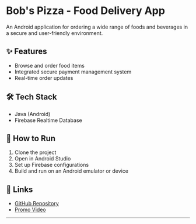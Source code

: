 # Bob's Pizza - Food Delivery App

An Android application for ordering a wide range of foods and beverages in a secure and user-friendly environment.

## ✨ Features
- Browse and order food items
- Integrated secure payment management system
- Real-time order updates

## 🛠 Tech Stack
- Java (Android)
- Firebase Realtime Database

## 🚀 How to Run
1. Clone the project
2. Open in Android Studio
3. Set up Firebase configurations
4. Build and run on an Android emulator or device

## 📎 Links
- [GitHub Repository](https://github.com/IT21051470/bobs_pizza_payment_management)
- [Promo Video](https://www.facebook.com/100007350167429/videos/433744328909738/)

---
